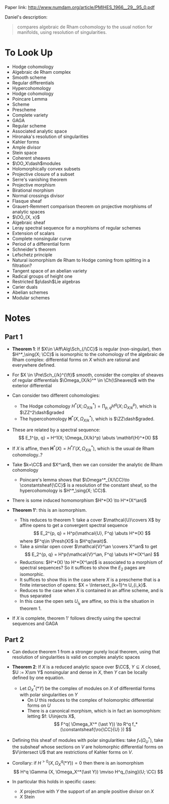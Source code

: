 Paper link: <http://www.numdam.org/article/PMIHES_1966__29__95_0.pdf>

Daniel's description: 
> compares algebraic de Rham cohomology to the usual notion for manifolds, using resolution of singularities.

# To Look Up
- Hodge cohomology
- Algebraic de Rham complex
- Smooth scheme
- Regular differentials
- Hypercohomology
- Hodge cohomology
- Poincare Lemma
- Scheme
- Prescheme
- Complete variety
- GAGA
- Regular scheme
- Associated analytic space
- Hironaka's resolution of singularities
- Kahler forms
- Ample divisor
- Stein space
- Coherent sheaves
- $\OO_X\dash$modules
- Holomorphically convex subsets
- Projective closure of a subset
- Serre's vanishing theorem
- Projective morphism
- Birational morphism
- Normal crossings divisor
- Flasque sheaf
- Grauert-Remmert comparison theorem on projective morphisms of analytic spaces
- $\OO_{X, x}$
- Algebraic sheaf
- Leray spectral sequence for a morphisms of regular schemes
- Extension of scalars
- Complete nonsingular curve
- Period of a differential form
- Schneider's theorem
- Lefschetz principle
- Natural isomorphism de Rham to Hodge coming from splitting in a filtration?
- Tangent space of an abelian variety
- Radical groups of height one
- Restricted $p\dash$Lie algebras
- Carier duals
- Abelian schemes
- Modular schemes

# Notes

## Part 1

- **Theorem 1**: If $X\in \Aff\Alg\Sch_{/\CC}$ is regular (non-singular), then $H^*_\sing(X; \CC)$ is isomorphic to the cohomology of the algebraic de Rham complex: differential forms on $X$ which are rational and everywhere defined.

- For $X \in \Pre\Sch_{/k}^{\ft}$ smooth, consider the complex of sheaves of regular differentials $\Omega_{X/k}^* \in \Ch(\Sheaves)$ with the exterior differential

- Can consider two different cohomologies: 
	- The Hodge cohomology $H^*(X; \Omega_{X/k}^*) = \prod_{p, q} H^q(X; \Omega_{X/k}^p)$, which is $\ZZ^2\dash$graded
	- The hypercohomology $\mathbf{H}^*(X, \Omega_{X/k}^*)$, which is $\ZZ\dash$graded.
- These are related by a spectral sequence:
$$
E_1^{p, q} = H^1(X; \Omega_{X/k}^p) \abuts \mathbf{H}^*(X)
$$
- If $X$ is affine, then $\mathbf{H}^*(X) = H^* \Gamma(X, \Omega_{X/k}^*)$, which is the usual de Rham cohomology..?
- Take $k=\CC$ and $X^\an$, then we can consider the analytic de Rham cohomology
	- Poincare's lemma shows that $\Omega^*_{X/\CC}\to \constantsheaf{\CC}$ is a resolution of the constant sheaf, so the hypercohomology is $H^*_\sing(X; \CC)$.
- There is some induced homomorphism $H^*(X) \to H^*(X^\an)$
- **Theorem 1'**: this is an isomorphism.
	- This reduces to theorem 1: take a cover $\mathcal{U}\covers X$ by affine opens to get a convergent spectral sequence
$$
E_2^{p, q} = H^p(\mathcal{U}, F^q) \abuts H^*(X)
$$
where $F^q\in \Presh(X)$ is $H^q(\wait)$.
	- Take a similar open cover $\mathcal{V}^\an \covers X^\an$ to get
		$$
	E_2^{p, q} = H^p(\mathcal{V}^\an, F^q) \abuts H^*(X^\an)
	$$
	- Reductions: $H^*(X) \to H^*(X^\an)$ is associated to a morphism of spectral sequences?
	So it suffices to show the $E_2$ pages are isomorphic.
	- It suffices to show this in the case where $X$ is a prescheme that is a finite intersection of opens: $X = \Intersect_{k=1}^n U_{i_k}$.
	- Reduces to the case when $X$ is contained in an affine scheme, and is thus separated
	- In this case the open sets $U_{i_k}$ are affine, so this is the situation in theorem 1.

- If $X$ is complete, theorem 1' follows directly using the spectral sequences and GAGA

## Part 2

- Can deduce theorem 1 from a stronger purely local theorem, using that resolution of singularities is valid on complex analytic spaces
- **Theorem 2**: If $X$ is a reduced analytic space over $\CC$, $Y\subseteq X$ closed, $U := X\sm Y$ nonsingular and dense in $X$, then $Y$ can be locally defined by one equation.
	- Let $\Omega_X^*(\ast Y)$ be the complex of modules on $X$ of differential forms with polar singularities on $Y$
		- On $U$ this reduces to the complex of holomorphic differential forms on $U$
		- There is a canonical morphism, which is in fact an isomorphism: letting $f: U\injects X$,
		$$
	F^q( \Omega_X^* (\ast Y)) \to R^q f_* (\constantsheaf{\ro{\CC}{U} })
	$$

- Defining this sheaf of modules with polar singularities: take $f_*(\Omega_U^*)$, take the subsheaf whose sections on $V$ are holomorphic differential forms on $V\intersect U$ that are restrictions of Kahler forms on $V$.
- Corollary: if $H^{>0}(X, \Omega_X^q(\ast Y)) =0$ then there is an isomorphism
$$
H^q \Gamma (X, \Omega_X^*(\ast Y)) \mviso H^q_{\sing}(U; \CC)
$$
- In particular this holds in specific cases:
	- $X$ projective with $Y$ the support of an ample positive divisor on $X$
	- $X$ Stein